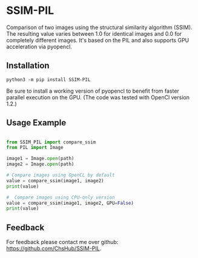 # SSIM-PIL
Comparison of two images using the structural similarity algorithm (SSIM).
The resulting value varies between 1.0 for identical images and 0.0 for completely different images.
It's based on the PIL and also supports GPU acceleration via pyopencl.

## Installation
`python3 -m pip install SSIM-PIL`

Be sure to install a working version of pyopencl to benefit from faster parallel execution on the GPU. (The code was
tested with OpenCl version 1.2.)

## Usage Example

```python

from SSIM_PIL import compare_ssim
from PIL import Image

image1 = Image.open(path)
image2 = Image.open(path)

# Compare images using OpenCL by default
value = compare_ssim(image1, image2)
print(value)

#  Compare images using CPU-only version
value = compare_ssim(image1, image2, GPU=False)
print(value)

```

## Feedback

For feedback please contact me over github: https://github.com/ChsHub/SSIM-PIL.
